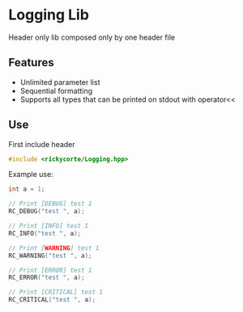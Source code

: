 # Logging Lib

Header only lib composed only by one header file

## Features
* Unlimited parameter list
* Sequential formatting
* Supports all types that can be printed on stdout with operator<< 

## Use

First include header
```cpp
#include <rickycorte/Logging.hpp>
```

Example use:
```cpp
int a = 1;

// Print [DEBUG] test 1
RC_DEBUG("test ", a);

// Print [INFO] test 1
RC_INFO("test ", a);

// Print [WARNING] test 1
RC_WARNING("test ", a);

// Print [ERROR] test 1
RC_ERROR("test ", a);

// Print [CRITICAL] test 1
RC_CRITICAL("test ", a);
```

